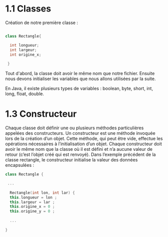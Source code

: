 # 1.1 Classes

Création de notre première classe : 


```C++

class Rectangle{

  int longueur;
  int largeur;
  int origine_x;
  
 }
 ```
Tout d'abord, la classe doit avoir le même nom que notre fichier.
Ensuite nous devons initialiser les variables que nous allons utilisées par la suite.

En Java, il existe plusieurs types de variables : boolean, byte, short, int, long, float, double.


# 1.3 Constructeur

Chaque classe doit définir une ou plusieurs méthodes particulières appelées des constructeurs.
Un constructeur est une méthode invoquée lors de la création d’un objet. Cette méthode, qui peut
être vide, effectue les opérations nécessaires à l’initialisation d’un objet. Chaque constructeur doit
avoir le même nom que la classe où il est défini et n’a aucune valeur de retour (c’est l’objet créé qui
est renvoyé). Dans l’exemple précédent de la classe rectangle, le constructeur initialise la valeur
des données encapsulées :


```C++
class Rectangle {

 ... 
 
  Rectangle(int lon, int lar) {
  this.longueur = lon ;
  this.largeur = lar ;
  this.origine_x = 0 ;
  this.origine_y = 0 ;
  
  ...
  
}

```
